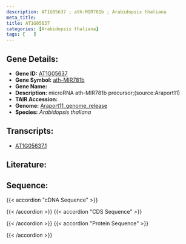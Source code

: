 ```yaml
---
description: AT1G05637 ; ath-MIR781b ; Arabidopsis thaliana
meta_title:
title: AT1G05637
categories: [Arabidopsis thaliana]
tags: [   ]
---
```


## Gene Details:
- **Gene ID:** [AT1G05637](https://www.arabidopsis.org/locus?name=AT1G05637)
- **Gene Symbol:** <u>ath-MIR781b</u>
- **Gene Name:** 
- **Description:**   microRNA ath-MIR781b precursor;(source:Araport11)
- **TAIR Accession:** 
- **Genome:** [Araport11_genome_release](https://www.arabidopsis.org/download/list?dir=Genes%2FAraport11_genome_release)
- **Species:** *Arabidopsis thaliana*

## Transcripts:
   -  [AT1G05637.1](https://www.arabidopsis.org/gene?name=AT1G05637.1)
## Literature:
## Sequence:
{{< accordion "cDNA Sequence" >}}

{{< /accordion >}}
{{< accordion "CDS Sequence" >}}

{{< /accordion >}}
{{< accordion "Protein Sequence" >}}

{{< /accordion >}}
